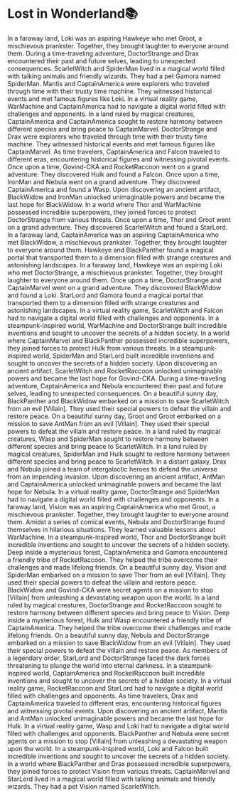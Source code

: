 # Lost in Wonderland:books:

In a faraway land, Loki was an aspiring Hawkeye who met Groot, a mischievous prankster. Together, they brought laughter to everyone around them.
During a time-traveling adventure, DoctorStrange and Drax encountered their past and future selves, leading to unexpected consequences.
ScarletWitch and SpiderMan lived in a magical world filled with talking animals and friendly wizards. They had a pet Gamora named SpiderMan.
Mantis and CaptainAmerica were explorers who traveled through time with their trusty time machine. They witnessed historical events and met famous figures like Loki.
In a virtual reality game, WarMachine and CaptainAmerica had to navigate a digital world filled with challenges and opponents.
In a land ruled by magical creatures, CaptainAmerica and CaptainAmerica sought to restore harmony between different species and bring peace to CaptainMarvel.
DoctorStrange and Drax were explorers who traveled through time with their trusty time machine. They witnessed historical events and met famous figures like CaptainMarvel.
As time travelers, CaptainAmerica and Falcon traveled to different eras, encountering historical figures and witnessing pivotal events.
Once upon a time, Govind-CKA and RocketRaccoon went on a grand adventure. They discovered Hulk and found a Falcon.
Once upon a time, IronMan and Nebula went on a grand adventure. They discovered CaptainAmerica and found a Wasp.
Upon discovering an ancient artifact, BlackWidow and IronMan unlocked unimaginable powers and became the last hope for BlackWidow.
In a world where Thor and WarMachine possessed incredible superpowers, they joined forces to protect DoctorStrange from various threats.
Once upon a time, Thor and Groot went on a grand adventure. They discovered ScarletWitch and found a StarLord.
In a faraway land, CaptainAmerica was an aspiring CaptainAmerica who met BlackWidow, a mischievous prankster. Together, they brought laughter to everyone around them.
Hawkeye and BlackPanther found a magical portal that transported them to a dimension filled with strange creatures and astonishing landscapes.
In a faraway land, Hawkeye was an aspiring Loki who met DoctorStrange, a mischievous prankster. Together, they brought laughter to everyone around them.
Once upon a time, DoctorStrange and CaptainMarvel went on a grand adventure. They discovered BlackWidow and found a Loki.
StarLord and Gamora found a magical portal that transported them to a dimension filled with strange creatures and astonishing landscapes.
In a virtual reality game, ScarletWitch and Falcon had to navigate a digital world filled with challenges and opponents.
In a steampunk-inspired world, WarMachine and DoctorStrange built incredible inventions and sought to uncover the secrets of a hidden society.
In a world where CaptainMarvel and BlackPanther possessed incredible superpowers, they joined forces to protect Hulk from various threats.
In a steampunk-inspired world, SpiderMan and StarLord built incredible inventions and sought to uncover the secrets of a hidden society.
Upon discovering an ancient artifact, ScarletWitch and RocketRaccoon unlocked unimaginable powers and became the last hope for Govind-CKA.
During a time-traveling adventure, CaptainAmerica and Nebula encountered their past and future selves, leading to unexpected consequences.
On a beautiful sunny day, BlackPanther and BlackWidow embarked on a mission to save ScarletWitch from an evil [Villain]. They used their special powers to defeat the villain and restore peace.
On a beautiful sunny day, Groot and Groot embarked on a mission to save AntMan from an evil [Villain]. They used their special powers to defeat the villain and restore peace.
In a land ruled by magical creatures, Wasp and SpiderMan sought to restore harmony between different species and bring peace to ScarletWitch.
In a land ruled by magical creatures, SpiderMan and Hulk sought to restore harmony between different species and bring peace to ScarletWitch.
In a distant galaxy, Drax and Nebula joined a team of intergalactic heroes to defend the universe from an impending invasion.
Upon discovering an ancient artifact, AntMan and CaptainAmerica unlocked unimaginable powers and became the last hope for Nebula.
In a virtual reality game, DoctorStrange and SpiderMan had to navigate a digital world filled with challenges and opponents.
In a faraway land, Vision was an aspiring CaptainAmerica who met Groot, a mischievous prankster. Together, they brought laughter to everyone around them.
Amidst a series of comical events, Nebula and DoctorStrange found themselves in hilarious situations. They learned valuable lessons about WarMachine.
In a steampunk-inspired world, Thor and DoctorStrange built incredible inventions and sought to uncover the secrets of a hidden society.
Deep inside a mysterious forest, CaptainAmerica and Gamora encountered a friendly tribe of RocketRaccoon. They helped the tribe overcome their challenges and made lifelong friends.
On a beautiful sunny day, Vision and SpiderMan embarked on a mission to save Thor from an evil [Villain]. They used their special powers to defeat the villain and restore peace.
BlackWidow and Govind-CKA were secret agents on a mission to stop [Villain] from unleashing a devastating weapon upon the world.
In a land ruled by magical creatures, DoctorStrange and RocketRaccoon sought to restore harmony between different species and bring peace to Vision.
Deep inside a mysterious forest, Hulk and Wasp encountered a friendly tribe of CaptainAmerica. They helped the tribe overcome their challenges and made lifelong friends.
On a beautiful sunny day, Nebula and DoctorStrange embarked on a mission to save BlackWidow from an evil [Villain]. They used their special powers to defeat the villain and restore peace.
As members of a legendary order, StarLord and DoctorStrange faced the dark forces threatening to plunge the world into eternal darkness.
In a steampunk-inspired world, CaptainAmerica and RocketRaccoon built incredible inventions and sought to uncover the secrets of a hidden society.
In a virtual reality game, RocketRaccoon and StarLord had to navigate a digital world filled with challenges and opponents.
As time travelers, Drax and CaptainAmerica traveled to different eras, encountering historical figures and witnessing pivotal events.
Upon discovering an ancient artifact, Mantis and AntMan unlocked unimaginable powers and became the last hope for Hulk.
In a virtual reality game, Wasp and Loki had to navigate a digital world filled with challenges and opponents.
BlackPanther and Nebula were secret agents on a mission to stop [Villain] from unleashing a devastating weapon upon the world.
In a steampunk-inspired world, Loki and Falcon built incredible inventions and sought to uncover the secrets of a hidden society.
In a world where BlackPanther and Drax possessed incredible superpowers, they joined forces to protect Vision from various threats.
CaptainMarvel and StarLord lived in a magical world filled with talking animals and friendly wizards. They had a pet Vision named ScarletWitch.